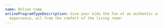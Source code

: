 ```yaml
---
name: Online Camp
onlineProgramTypeDescription: Give your kids the fun of an authentic summer camp
  experience, all from the comfort of the living room!
---
```


